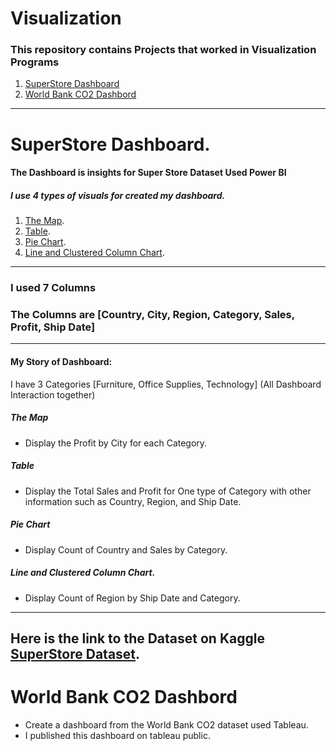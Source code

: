 # Visualization
### This repository contains Projects that worked in Visualization Programs 
1. [SuperStore Dashboard](#Super)
2. [World Bank CO2 Dashbord](#co2)
---
# SuperStore Dashboard. <a name="Super"></a>
#### The Dashboard is insights for Super Store Dataset Used Power BI
##### I use 4 types of visuals for created my dashboard.
1. [The Map](#map).
2. [Table](#table). 
3. [Pie Chart](#pie).
4. [Line and Clustered Column Chart](#line).
---
### I used 7 Columns
### The Columns are [Country, City, Region, Category, Sales, Profit, Ship Date]
---
#### My Story of Dashboard:
I have 3 Categories [Furniture, Office Supplies, Technology]
(All Dashboard Interaction together)

##### The Map <a name="map"></a> 
- Display the Profit by City for each Category.

##### Table <a name="table"></a>
- Display the Total Sales and Profit for One type of Category with other information such as Country, Region, and Ship Date.

##### Pie Chart <a name="pie"></a>
- Display Count of Country and Sales by Category.

##### Line and Clustered Column Chart. <a name="line"></a>
- Display Count of Region by Ship Date and Category.
----
Here is the link to the Dataset on Kaggle [SuperStore Dataset](https://www.kaggle.com/datasets/vivek468/superstore-dataset-final).
----

# World Bank CO2 Dashbord <a name="co2"></a>

- Create a dashboard from the World Bank CO2 dataset used Tableau.
- I published this dashboard on tableau public.
